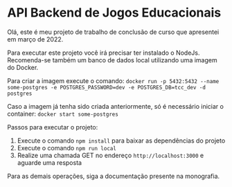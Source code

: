 # API Backend de Jogos Educacionais

Olá, este é meu projeto de trabalho de conclusão de curso que apresentei em março de 2022.

Para executar este projeto você irá precisar ter instalado o NodeJs.
Recomenda-se também um banco de dados local utilizando uma imagem do Docker.

Para criar a imagem execute o comando:
`docker run -p 5432:5432 --name some-postgres -e POSTGRES_PASSWORD=dev -e POSTGRES_DB=tcc_dev -d postgres`

Caso a imagem já tenha sido criada anteriormente, só é necessário iniciar o container:
`docker start some-postgres`

Passos para executar o projeto:

1. Execute o comando `npm install` para baixar as dependências do projeto
2. Execute o comando `npm run local`
3. Realize uma chamada GET no endereço `http://localhost:3000` e aguarde uma resposta

Para as demais operações, siga a documentação presente na monografia.

